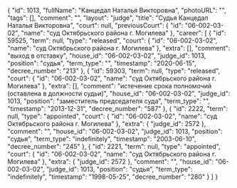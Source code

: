 {
    "id": 1013,
    "fullName": "Канцедал Наталья Викторовна",
    "photoURL": "",
    "tags": [],
    "comment": "",
    "layout": "judge",
    "title": "Судья Канцедал Наталья Викторовна",
    "court": null,
    "previousCourt": {
        "id": "06-002-03-02",
        "name": "суд Октябрьского района г. Могилева"
    },
    "career": [
        {
            "id": 59525,
            "term": null,
            "type": "released",
            "court": {
                "id": "06-002-03-02",
                "name": "суд Октябрьского района г. Могилева"
            },
            "extra": [],
            "comment": "выход в отставку",
            "house_id": "06-002-03-02",
            "judge_id": 1013,
            "position": "судья",
            "term_type": "",
            "timestamp": "2020-06-15",
            "decree_number": "213"
        },
        {
            "id": 59303,
            "term": null,
            "type": "released",
            "court": {
                "id": "06-002-03-02",
                "name": "суд Октябрьского района г. Могилева"
            },
            "extra": [],
            "comment": "истечение срока полномочий (оставлена в должности судьи)",
            "house_id": "06-002-03-02",
            "judge_id": 1013,
            "position": "заместитель председателя суда",
            "term_type": "",
            "timestamp": "2013-12-31",
            "decree_number": "587"
        },
        {
            "id": 2222,
            "term": null,
            "type": "appointed",
            "court": {
                "id": "06-002-03-02",
                "name": "суд Октябрьского района г. Могилева"
            },
            "extra": {
                "judge_id": 2572
            },
            "comment": "",
            "house_id": "06-002-03-02",
            "judge_id": 1013,
            "position": "судья",
            "term_type": "indefinitely",
            "timestamp": "2003-06-10",
            "decree_number": "245"
        },
        {
            "id": 2221,
            "term": null,
            "type": "appointed",
            "court": {
                "id": "06-002-03-02",
                "name": "суд Октябрьского района г. Могилева"
            },
            "extra": {
                "judge_id": 2572
            },
            "comment": "",
            "house_id": "06-002-03-02",
            "judge_id": 1013,
            "position": "судья",
            "term_type": "indefinitely",
            "timestamp": "1998-05-25",
            "decree_number": "280"
        }
    ]
}
